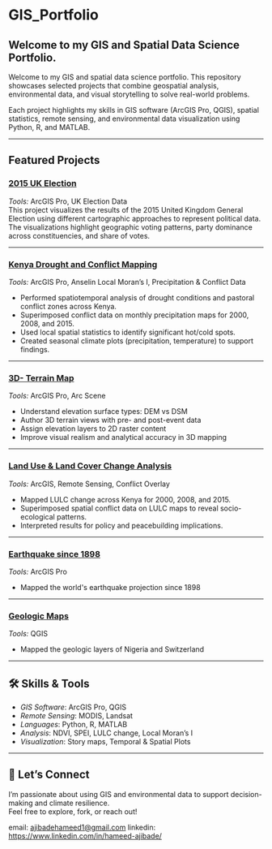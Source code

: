 # GIS_Portfolio
## Welcome to my GIS and Spatial Data Science Portfolio.
Welcome to my GIS and spatial data science portfolio. This repository showcases selected projects that combine geospatial analysis, environmental data, and visual storytelling to solve real-world problems.

Each project highlights my skills in GIS software (ArcGIS Pro, QGIS), spatial statistics, remote sensing, and environmental data visualization using Python, R, and MATLAB.

---

##  Featured Projects

###  [2015 UK Election](https://github.com/ajibadehameed/UK_Election)
*Tools:* ArcGIS Pro, UK Election Data  
This project visualizes the results of the 2015 United Kingdom General Election using different cartographic approaches to represent political data. The visualizations highlight geographic voting patterns, party dominance across constituencies, and share of votes.

---

###  [Kenya Drought and Conflict Mapping](https://github.com/ajibadehameed/Kenya_Conflicts)
*Tools:* ArcGIS Pro, Anselin Local Moran’s I, Precipitation & Conflict Data  
- Performed spatiotemporal analysis of drought conditions and pastoral conflict zones across Kenya.  
- Superimposed conflict data on monthly precipitation maps for 2000, 2008, and 2015.  
- Used local spatial statistics to identify significant hot/cold spots.  
- Created seasonal climate plots (precipitation, temperature) to support findings.

---

###  [3D- Terrain Map](https://github.com/ajibadehameed/3DTerrainMap)
*Tools:*  ArcGIS Pro, Arc Scene

- Understand elevation surface types: DEM vs DSM
- Author 3D terrain views with pre- and post-event data
- Assign elevation layers to 2D raster content
- Improve visual realism and analytical accuracy in 3D mapping
---

###  [Land Use & Land Cover Change Analysis](https://github.com/ajibadehameed/landuse-change-kenya)
*Tools:* ArcGIS, Remote Sensing, Conflict Overlay  
- Mapped LULC change across Kenya for 2000, 2008, and 2015.  
- Superimposed spatial conflict data on LULC maps to reveal socio-ecological patterns.  
- Interpreted results for policy and peacebuilding implications.

---

###  [Earthquake since 1898](https://github.com/ajibadehameed/earthquake_multiples)
*Tools:* ArcGIS Pro  
- Mapped the world's earthquake projection since 1898


---
###  [Geologic Maps](https://github.com/ajibadehameed/geologicmap)
*Tools:* QGIS  
- Mapped the geologic layers of Nigeria and Switzerland  


---

## 🛠 Skills & Tools

- *GIS Software*: ArcGIS Pro, QGIS  
- *Remote Sensing*: MODIS, Landsat  
- *Languages*: Python, R, MATLAB  
- *Analysis*: NDVI, SPEI, LULC change, Local Moran’s I  
- *Visualization*: Story maps, Temporal & Spatial Plots

---

## 🤝 Let’s Connect

I’m passionate about using GIS and environmental data to support decision-making and climate resilience.  
Feel free to explore, fork, or reach out!

email: ajibadehameed1@gmail.com
linkedin: https://www.linkedin.com/in/hameed-ajibade/

